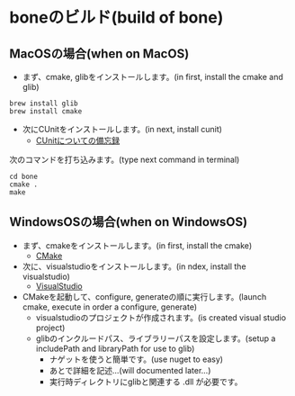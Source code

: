 # boneのビルド(build of bone)


## MacOSの場合(when on MacOS)
* まず、cmake, glibをインストールします。(in first, install the cmake and glib)
````
brew install glib
brew install cmake
````
* 次にCUnitをインストールします。(in next, install cunit)  
  * [CUnitについての備忘録](https://qiita.com/from_chc/items/db771bef1e83fc00783a)

次のコマンドを打ち込みます。(type next command in terminal)
````
cd bone
cmake .
make
````
## WindowsOSの場合(when on WindowsOS)
* まず、cmakeをインストールします。(in first, install the cmake)
  * [CMake](https://cmake.org/download/)
* 次に、visualstudioをインストールします。(in ndex, install the visualstudio)
  * [VisualStudio](https://docs.microsoft.com/ja-jp/visualstudio/install/install-visual-studio?view=vs-2019)
* CMakeを起動して、configure, generateの順に実行します。(launch cmake, execute in order a configure, generate)
  * visualstudioのプロジェクトが作成されます。(is created visual studio project)
  * glibのインクルードパス、ライブラリーパスを設定します。(setup a includePath and libraryPath for use to glib)
    * ナゲットを使うと簡単です。(use nuget to easy)
    * あとで詳細を記述...(will documented later...)
    * 実行時ディレクトリにglibと関連する .dll が必要です。